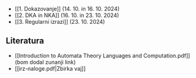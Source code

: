 - [[1. Dokazovanje]] (14. 10. in 16. 10. 2024)
- [[2. DKA in NKA]] (16. 10. in 23. 10. 2024)
- [[3. Regularni izrazi]] (23. 10. 2024)

## Literatura
- [[Introduction to Automata Theory Languages and Computation.pdf]] (bom dodal zunanji link)
- [[irz-naloge.pdf|Zbirka vaj]]